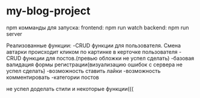 # my-blog-project

npm комманды для запуска:
frontend: npm run watch
backend: npm run server

Реализованные функции:
-CRUD функции для пользователя. Смена автарки происходит кликом по картинке в керточке пользователя
-CRUD функции для постов.(превью обложки не успел сделать)
-базовая валидация формы регистрации(визуализацию ошибок с сервера не успел сделать)
-возможность ставить лайки
-возможность комментировать
-категории постов


не успел доделать стили и некоторые функции(((